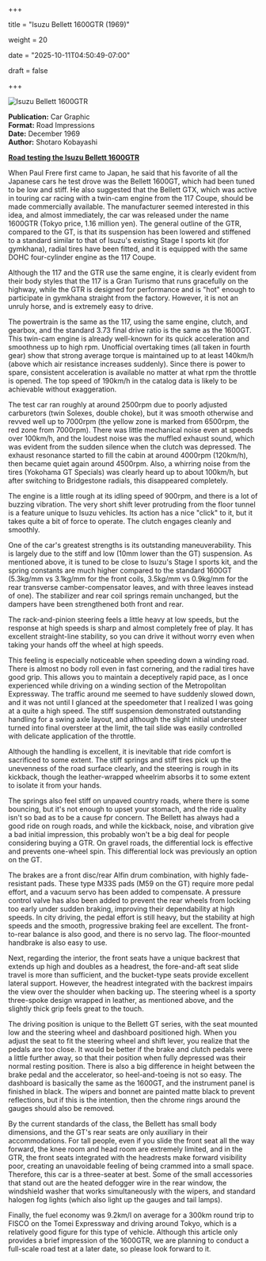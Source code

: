 +++







title = "Isuzu Bellett 1600GTR (1969)"

weight = 20





date = "2025-10-11T04:50:49-07:00"







draft = false







+++







![Isuzu Bellett 1600GTR](/images/CG-RI-Isuzu-Bellett-1600GTR-1969.jpg)







<b>Publication:</b> Car Graphic<br>
<b>Format:</b> Road Impressions<br>
<b>Date:</b> December 1969<br>
<b>Author:</b> Shotaro Kobayashi









<b><u>Road testing the Isuzu Bellett 1600GTR</b></u>







When Paul Frere first came to Japan, he said that his favorite of all the Japanese cars he test drove was the Bellett 1600GT, which had been tuned to be low and stiff. He also suggested that the Bellett GTX, which was active in touring car racing with a twin-cam engine from the 117 Coupe, should be made commercially available. The manufacturer seemed interested in this idea, and almost immediately, the car was released under the name 1600GTR (Tokyo price, 1.16 million yen). The general outline of the GTR, compared to the GT, is that its suspension has been lowered and stiffened to a standard similar to that of Isuzu's existing Stage I sports kit (for gymkhana), radial tires have been fitted, and it is equipped with the same DOHC four-cylinder engine as the 117 Coupe. 



Although the 117 and the GTR use the same engine, it is clearly evident from their body styles that the 117 is a Gran Turismo that runs gracefully on the highway, while the GTR is designed for performance and is "hot" enough to participate in gymkhana straight from the factory. However, it is not an unruly horse, and is extremely easy to drive.



The powertrain is the same as the 117, using the same engine, clutch, and gearbox, and the standard 3.73 final drive ratio is the same as the 1600GT. This twin-cam engine is already well-known for its quick acceleration and smoothness up to high rpm. Unofficial overtaking times (all taken in fourth gear) show that strong average torque is maintained up to at least 140km/h (above which air resistance increases suddenly). Since there is power to spare, consistent acceleration is available no matter at what rpm the throttle is opened. The top speed of 190km/h in the catalog data is likely to be achievable without exaggeration.



The test car ran roughly at around 2500rpm due to poorly adjusted carburetors (twin Solexes, double choke), but it was smooth otherwise and revved well up to 7000rpm (the yellow zone is marked from 6500rpm, the red zone from 7000rpm). There was little mechanical noise even at speeds over 100km/h, and the loudest noise was the muffled exhaust sound, which was evident from the sudden silence when the clutch was depressed. The exhaust resonance started to fill the cabin at around 4000rpm (120km/h), then became quiet again around 4500rpm. Also, a whirring noise from the tires (Yokohama GT Specials) was clearly heard up to about 100km/h, but after switching to Bridgestone radials, this disappeared completely.



The engine is a little rough at its idling speed of 900rpm, and there is a lot of buzzing vibration. The very short shift lever protruding from the floor tunnel is a feature unique to Isuzu vehicles. Its action has a nice "click" to it, but it takes quite a bit of force to operate. The clutch engages cleanly and smoothly. 



One of the car's greatest strengths is its outstanding maneuverability. This is largely due to the stiff and low (10mm lower than the GT) suspension. As mentioned above, it is tuned to be close to Isuzu's Stage I sports kit, and the spring constants are much higher compared to the standard 1600GT (5.3kg/mm vs 3.1kg/mm for the front coils, 3.5kg/mm vs 0.9kg/mm for the rear transverse camber-compensator leaves, and with three leaves instead of one). The stabilizer and rear coil springs remain unchanged, but the dampers have been strengthened both front and rear.



The rack-and-pinion steering feels a little heavy at low speeds, but the response at high speeds is sharp and almost completely free of play. It has excellent straight-line stability, so you can drive it without worry even when taking your hands off the wheel at high speeds. 



This feeling is especially noticeable when speeding down a winding road. There is almost no body roll even in fast cornering, and the radial tires have good grip. This allows you to maintain a deceptively rapid pace, as I once experienced while driving on a winding section of the Metropolitan Expressway. The traffic around me seemed to have suddenly slowed down, and it was not until I glanced at the speedometer that I realized I was going at a quite a high speed. The stiff suspension demonstrated outstanding handling for a swing axle layout, and although the slight initial understeer turned into final oversteer at the limit, the tail slide was easily controlled with delicate application of the throttle.



Although the handling is excellent, it is inevitable that ride comfort is sacrificed to some extent. The stiff springs and stiff tires pick up the unevenness of the road surface clearly, and the steering is rough in its kickback, though the leather-wrapped wheelrim absorbs it to some extent to isolate it from your hands.



The springs also feel stiff on unpaved country roads, where there is some bouncing, but it's not enough to upset your stomach, and the ride quality isn't so bad as to be a cause fpr concern. The Bellett has always had a good ride on rough roads, and while the kickback, noise, and vibration give a bad initial impression, this probably won't be a big deal for people considering buying a GTR. On gravel roads, the differential lock is effective and prevents one-wheel spin. This differential lock was previously an option on the GT.



The brakes are a front disc/rear Alfin drum combination, with highly fade-resistant pads. These type M33S pads (M59 on the GT) require more pedal effort, and a vacuum servo has been added to compensate. A pressure control valve has also been added to prevent the rear wheels from locking too early under sudden braking, improving their dependability at high speeds. In city driving, the pedal effort is still heavy, but the stability at high speeds and the smooth, progressive braking feel are excellent. The front-to-rear balance is also good, and there is no servo lag. The floor-mounted handbrake is also easy to use.



Next, regarding the interior, the front seats have a unique backrest that extends up high and doubles as a headrest, the fore-and-aft seat slide travel is more than sufficient, and the bucket-type seats provide excellent lateral support. However, the headrest integrated with the backrest impairs the view over the shoulder when backing up. The steering wheel is a sporty three-spoke design wrapped in leather, as mentioned above, and the slightly thick grip feels great to the touch.



The driving position is unique to the Bellett GT series, with the seat mounted low and the steering wheel and dashboard positioned high. When you adjust the seat to fit the steering wheel and shift lever, you realize that the pedals are too close. It would be better if the brake and clutch pedals were a little further away, so that their position when fully depressed was their normal resting position. There is also a big difference in height between the brake pedal and the accelerator, so heel-and-toeing is not so easy. The dashboard is basically the same as the 1600GT, and the instrument panel is finished in black. The wipers and bonnet are painted matte black to prevent reflections, but if this is the intention, then the chrome rings around the gauges should also be removed. 



By the current standards of the class, the Bellett has small body dimensions, and the GT's rear seats are only auxiliary in their accommodations. For tall people, even if you slide the front seat all the way forward, the knee room and head room are extremely limited, and in the GTR, the front seats integrated with the headrests make forward visibility poor, creating an unavoidable feeling of being crammed into a small space. Therefore, this car is a three-seater at best. Some of the small accessories that stand out are the heated defogger wire in the rear window, the windshield washer that works simultaneously with the wipers, and standard halogen fog lights (which also light up the gauges and tail lamps).



Finally, the fuel economy was 9.2km/l on average for a 300km round trip to FISCO on the Tomei Expressway and driving around Tokyo, which is a relatively good figure for this type of vehicle. Although this article only provides a brief impression of the 1600GTR, we are planning to conduct a full-scale road test at a later date, so please look forward to it.